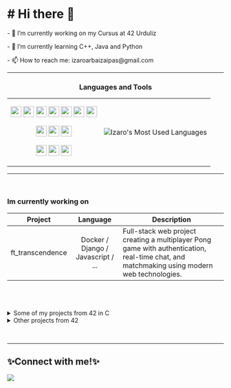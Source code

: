   <h1># Hi there 👋</h1>
  <p>- 🔭 I’m currently working on my Cursus at 42 Urduliz</p>
  <p>- 🌱 I’m currently learning C++, Java and Python</p>
  <p>- 📫 How to reach me: izaroarbaizaipas@gmail.com</p>
  <hr>  
  
### <p align="center">**Languages and Tools**</p>

<table align="center" style="border: none;">
  <tr>
    <td style="text-align: center;">
      <p align="center">
        <img src="https://img.shields.io/badge/C-00599C?style=for-the-badge&logo=c&logoColor=white" height="25"/>
        <img src="https://img.shields.io/badge/c++-%2300599C.svg?style=for-the-badge&logo=c%2B%2B&logoColor=white" height="25"/>
        <img src="https://img.shields.io/badge/Java-ED8B00?style=for-the-badge&logo=openjdk&logoColor=white" height="25"/>
        <img src="https://img.shields.io/badge/Python-14354C?style=for-the-badge&logo=python&logoColor=white" height="25"/>
        <img src="https://img.shields.io/badge/HTML5-E34F26?style=for-the-badge&logo=html5&logoColor=white" height="25"/>
        <img src="https://img.shields.io/badge/CSS3-1572B6?style=for-the-badge&logo=css3&logoColor=white" height="25"/>
        <img src="https://img.shields.io/badge/GIT-E44C30?style=for-the-badge&logo=git&logoColor=white" height="25"/>
      </p>
      <p align="center">
        <img src="https://img.shields.io/badge/VirtualBox-183A61?logo=virtualbox&logoColor=white&style=for-the-badge" height="25"/>
        <img src="https://img.shields.io/badge/Adobe%20Photoshop-31A8FF?logo=adobephotoshop&logoColor=fff&style=for-the-badge" height="25"/>
        <img src="https://img.shields.io/badge/Adobe%20Premiere%20Pro-99F?logo=adobepremierepro&logoColor=fff&style=for-the-badge" height="25"/>
      </p>
      <p align="center">
        <img src="https://img.shields.io/badge/Ubuntu-E95420?style=for-the-badge&logo=ubuntu&logoColor=white" height="25"/>
        <img src="https://img.shields.io/badge/Windows-0078D6?style=for-the-badge&logo=windows&logoColor=white" height="25"/>
        <img src="https://img.shields.io/badge/mac%20os-000000?style=for-the-badge&logo=macos&logoColor=F0F0F0" height="25"/>
      </p>
    </td>
    <td style="text-align: center;">
      <p align="center">
        <img src="https://github-readme-stats.vercel.app/api/top-langs/?username=IzaroArbaiza&layout=compact&size_weight=0.5&count_weight=0.5&hide=Objective-C,TeX,Perl,Roff,M4&langs_count=13" alt="Izaro's Most Used Languages" />
      </p>
    </td>
  </tr>
</table>

<hr><br>




  
<div title="Remarkable projects">
  <h3>Im currently working on</h3>
    <table>
        <thead>
          <tr>
            <th>Project</th>
            <th>Language</th>
            <th>Description</th>
          </tr>
        </thead>
        <tbody>
          <tr>
            <td align="center"><a /*href="https://github.com/IzaroArbaiza/42-Cursus/tree/main/so_long"*/>ft_transcendence</a></td>
            <td align="center"> Docker / Django / Javascript / ... </td>
            <td>Full-stack web project creating a multiplayer Pong game with authentication, real-time chat, and matchmaking using modern web technologies.</td>
          </tr>
        </tbody>
    </table>
    <br><br><br>
  
  <details>
  <summary>Some of my projects from 42 in C</summary>
    <br>
    <table>
      <thead>
        <tr>
          <th>Project</th>
          <th>Language</th>
          <th>Description</th>
        </tr>
      </thead>
      <tbody>
        <tr>
          <td align="center"><a href="https://github.com/IzaroArbaiza/Libft">Libft</a></td>
          <td align="center">C / Makefile</td>
          <td>A customized C library to practice C skills, by re-implementing standard functions.</td>
        </tr>
        <tr>
          <td align="center"><a href="https://github.com/IzaroArbaiza/ft_printf/tree/main">ft_printf</a></td>
          <td align="center">C / Makefile</td>
          <td>A costume replica of the function printf.</td>
        </tr>
        <tr>
          <td align="center"><a href="https://github.com/IzaroArbaiza/get_next_line">get_next_line</a></td>
          <td align="center">C</td>
          <td>It's a C function designed to read and extract individual lines from a file descriptor, emphasizing input/output operations and memory management to strengthen programming skills.</td>
        </tr>
        <tr>
          <td align="center"><a href="https://github.com/IzaroArbaiza/Minitalk">Minitalk</a></td>
          <td align="center">C / Makefile</td>
          <td>It's a chat app in C, focusing on networking and communication between processes to improve skills in building networked systems.</td>
        </tr>
        <tr>
          <td align="center"><a href="https://github.com/IzaroArbaiza/so_long">So_long</a></td>
          <td align="center">C / Makefile / OpenGL</td>
          <td>Involves crafting a basic game in C, prioritizing graphics and game development to boost programming skills.</td>
        </tr>
        <tr>
          <td align="center"><a href="https://github.com/IzaroArbaiza/Push_swap">Push_swap</a></td>
          <td align="center">C / Makefile</td>
          <td>It's a sorting algorithm in C to efficiently reorder stacks of integers with minimal moves, improving the algorithmic and problem-solving skills.</td>
        </tr>
        <tr>
          <td align="center"><a href="https://github.com/IzaroArbaiza/Philosophers">Philosophers</a></td>
          <td align="center">C / Mkaefile</td>
          <td>Requires to solve the dining philosophers problem in C, simulating how to manage resources efficiently among multiple threads, improving their skills in concurrent programming and synchronization.</td>
        </tr>
        <tr>
          <td align="center"><a href="https://github.com/IzaroArbaiza/Minishell">Minishell</a></td>
          <td align="center">C / Mkaefile</td>
          <td>It's a basic Unix shell in C, allowing users to interact with the operating system through commands, thereby enhancing their understanding of system calls, processes, and command-line interfaces.</td>
        </tr>
        <tr>
          <td align="center"><a href="https://github.com/IzaroArbaiza/Cub3D">Cub3D</a></td>
          <td align="center">C / Makefile / OpenGL</td>
          <td>Involves creating a simple 3D game engine in C using raycasting, learning about graphics programming, mathematical concepts, and game development fundamentals.</td>
        </tr>
      </tbody>
    </table>
  </details>

  <details>
  <summary>Other projects from 42</summary>
    <br>
    <table>
      <thead>
        <tr>
          <th>Project</th>
          <th>Language</th>
          <th>Description</th>
        </tr>
      </thead>
      <tbody>
        <tr>
          <td align="center"><a href="https://github.com/IzaroArbaiza/Netpractice">NetPractice</a></td>
          <td align="center">TCP/IP addressing</td>
          <td>Is centered around network programming, emphasizing tasks such as socket programming, network protocol implementation, and client-server communication. Its goal is to strengthen practical skills and deepen understanding of networking concepts.</td>
        </tr>
        <tr>
          <td align="center"><a href="https://github.com/IzaroArbaiza/Cpp">Cpp00-09</a></td>
          <td align="center">C++ / Makefile </td>
          <td>A series of projects focused on mastering fundamental programming concepts, object-oriented design, memory management, and advanced techniques in C++.</td>
        </tr>
        <tr>
          <td align="center"><a href="https://github.com/IzaroArbaiza/Webserv">Webserv</a></td>
          <td align="center">C++ / Makefile </td>
          <td>A web-server from scratch, implementing features like handling HTTP requests, managing connections, and processing responses in C++.</td>
        </tr>
        <tr>
            <td align="center"><a href="https://github.com/IzaroArbaiza/Inception">Inception</a></td>
            <td align="center">Shell / Docker</td>
            <td>Setting up a virtual machine, configure essential services like and use Docker to create a consistent and functional system environment.</td>
          </tr>
      </tbody>
    </table>
  </details>

</div>

  <br><hr>
  <h2>✨Connect with me!✨</h2>

[<img src="https://img.shields.io/badge/linkedin-%230077B5.svg?&style=for-the-badge&logo=linkedin&logoColor=white" />](https://www.linkedin.com/in/izaro-arbaiza/)

<!--
</body>
